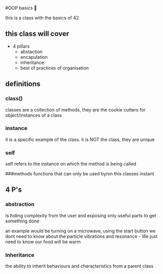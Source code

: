 #OOP basics :taco:

this is a class with the basics of 42

## this class will cover

 - 4 pillars
    - abstaction
    - encapulation
    - inheritance
    - best of practices of organisation
    
  ## definitions
  
  ### class()
  classes are a collection of methods, they are the cookie cutters for object/instances of a class
  
  ### instance
  it is a specific example of the class. it is NOT the class, they are unique
  
  ### self
  self refers to the instance on which the method is being called
  
  ###methods
  functions that can only be used by/on this classes instant
  
  ## 4 P's
  ### abstraction
  is hiding complexity from the user and exposing only useful parts
  to get something done
  
  an example would be turning on a microwave, using the start button
  we dont need to know about the particle vibrations and resonance - 
  We just need to know our food will be warm
  
  ### Inheritance
  the ability to inherit behaviours and characteristics from a parent class
  